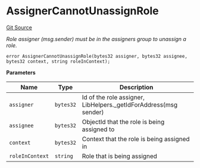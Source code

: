 # AssignerCannotUnassignRole
[Git Source](https://github.com/nayms/contracts-v3/blob/ea2c06f70609c813d27d424e0330651d3c634d21/src/shared/CustomErrors.sol)

*Role assigner (msg.sender) must be in the assigners group to unassign a role.*


```solidity
error AssignerCannotUnassignRole(bytes32 assigner, bytes32 assignee, bytes32 context, string roleInContext);
```

**Parameters**

|Name|Type|Description|
|----|----|-----------|
|`assigner`|`bytes32`|Id of the role assigner, LibHelpers._getIdForAddress(msg sender)|
|`assignee`|`bytes32`|ObjectId that the role is being assigned to|
|`context`|`bytes32`|Context that the role is being assigned in|
|`roleInContext`|`string`|Role that is being assigned|


